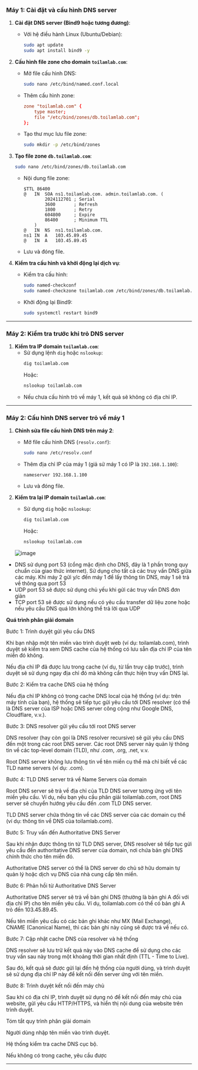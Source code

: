 ### **Máy 1: Cài đặt và cấu hình DNS server**

1. **Cài đặt DNS server (Bind9 hoặc tương đương)**:
   - Với hệ điều hành Linux (Ubuntu/Debian):
     ```bash
     sudo apt update
     sudo apt install bind9 -y
     ```

2. **Cấu hình file zone cho domain `toilamlab.com`**:
   - Mở file cấu hình DNS:
     ```bash
     sudo nano /etc/bind/named.conf.local
     ```
   - Thêm cấu hình zone:
     ```conf
     zone "toilamlab.com" {
         type master;
         file "/etc/bind/zones/db.toilamlab.com";
     };
     ```
   - Tạo thư mục lưu file zone:
     ```bash
     sudo mkdir -p /etc/bind/zones
     ```

3. **Tạo file zone `db.toilamlab.com`**:
   ```bash
   sudo nano /etc/bind/zones/db.toilamlab.com
   ```
   - Nội dung file zone:
     ```
     $TTL 86400
     @   IN  SOA ns1.toilamlab.com. admin.toilamlab.com. (
             2024112701 ; Serial
             3600       ; Refresh
             1800       ; Retry
             604800     ; Expire
             86400      ; Minimum TTL
         )
     @   IN  NS  ns1.toilamlab.com.
     ns1 IN  A   103.45.89.45
     @   IN  A   103.45.89.45
     ```
   - Lưu và đóng file.

4. **Kiểm tra cấu hình và khởi động lại dịch vụ**:
   - Kiểm tra cấu hình:
     ```bash
     sudo named-checkconf
     sudo named-checkzone toilamlab.com /etc/bind/zones/db.toilamlab.com
     ```
   - Khởi động lại Bind9:
     ```bash
     sudo systemctl restart bind9
     ```

---

### **Máy 2: Kiểm tra trước khi trỏ DNS server**
1. **Kiểm tra IP domain `toilamlab.com`**:
   - Sử dụng lệnh `dig` hoặc `nslookup`:
     ```bash
     dig toilamlab.com
     ```
     Hoặc:
     ```bash
     nslookup toilamlab.com
     ```
   - Nếu chưa cấu hình trỏ về máy 1, kết quả sẽ không có địa chỉ IP.

---

### **Máy 2: Cấu hình DNS server trỏ về máy 1**

1. **Chỉnh sửa file cấu hình DNS trên máy 2**:
   - Mở file cấu hình DNS (`resolv.conf`):
     ```bash
     sudo nano /etc/resolv.conf
     ```
   - Thêm địa chỉ IP của máy 1 (giả sử máy 1 có IP là `192.168.1.100`):
     ```
     nameserver 192.168.1.100
     ```
   - Lưu và đóng file.

2. **Kiểm tra lại IP domain `toilamlab.com`**:
   - Sử dụng `dig` hoặc `nslookup`:
     ```bash
     dig toilamlab.com
     ```
     Hoặc:
     ```bash
     nslookup toilamlab.com
     ```
   ![image](https://github.com/user-attachments/assets/6d285748-4906-4d26-8e2e-99562b243f61)

- DNS sử dụng port 53 (cổng mặc định cho DNS, đây là 1 phần trong quy chuẩn của giao thức internet). Sử dụng cho tất cả các truy vấn DNS giữa các máy. Khi máy 2 gửi y/c đến máy 1 để lấy thông tin DNS, máy 1 sẽ trả về thông qua port 53
- UDP port 53 sẽ được sử dụng chủ yếu khi gửi các truy vấn DNS đơn giản
- TCP port 53 sẽ được sử dụng nếu có yêu cầu transfer dữ liệu zone hoặc nếu yêu cầu DNS quá lớn không thể trả lời qua UDP

**Quá trình phân giải domain**

Bước 1: Trình duyệt gửi yêu cầu DNS

Khi bạn nhập một tên miền vào trình duyệt web (ví dụ: toilamlab.com), trình duyệt sẽ kiểm tra xem DNS cache của hệ thống có lưu sẵn địa chỉ IP của tên miền đó không.

Nếu địa chỉ IP đã được lưu trong cache (ví dụ, từ lần truy cập trước), trình duyệt sẽ sử dụng ngay địa chỉ đó mà không cần thực hiện truy vấn DNS lại.

Bước 2: Kiểm tra cache DNS của hệ thống

Nếu địa chỉ IP không có trong cache DNS local của hệ thống (ví dụ: trên máy tính của bạn), hệ thống sẽ tiếp tục gửi yêu cầu tới DNS resolver (có thể là DNS server của ISP hoặc DNS server công cộng như Google DNS, Cloudflare, v.v.).

Bước 3: DNS resolver gửi yêu cầu tới root DNS server

DNS resolver (hay còn gọi là DNS resolver recursive) sẽ gửi yêu cầu DNS đến một trong các root DNS server. Các root DNS server này quản lý thông tin về các top-level domain (TLD), như .com, .org, .net, v.v.

Root DNS server không lưu thông tin về tên miền cụ thể mà chỉ biết về các TLD name servers (ví dụ: .com).

Bước 4: TLD DNS server trả về Name Servers của domain

Root DNS server sẽ trả về địa chỉ của TLD DNS server tương ứng với tên miền yêu cầu. Ví dụ, nếu bạn yêu cầu phân giải toilamlab.com, root DNS server sẽ chuyển hướng yêu cầu đến .com TLD DNS server.

TLD DNS server chứa thông tin về các DNS server của các domain cụ thể (ví dụ: thông tin về DNS của toilamlab.com).

Bước 5: Truy vấn đến Authoritative DNS Server

Sau khi nhận được thông tin từ TLD DNS server, DNS resolver sẽ tiếp tục gửi yêu cầu đến authoritative DNS server của domain, nơi chứa bản ghi DNS chính thức cho tên miền đó.

Authoritative DNS server có thể là DNS server do chủ sở hữu domain tự quản lý hoặc dịch vụ DNS của nhà cung cấp tên miền.

Bước 6: Phản hồi từ Authoritative DNS Server

Authoritative DNS server sẽ trả về bản ghi DNS (thường là bản ghi A đối với địa chỉ IP) cho tên miền yêu cầu. Ví dụ, toilamlab.com có thể có bản ghi A trỏ đến 103.45.89.45.

Nếu tên miền yêu cầu có các bản ghi khác như MX (Mail Exchange), CNAME (Canonical Name), thì các bản ghi này cũng sẽ được trả về nếu có.

Bước 7: Cập nhật cache DNS của resolver và hệ thống

DNS resolver sẽ lưu trữ kết quả này vào DNS cache để sử dụng cho các truy vấn sau này trong một khoảng thời gian nhất định (TTL - Time to Live).

Sau đó, kết quả sẽ được gửi lại đến hệ thống của người dùng, và trình duyệt sẽ sử dụng địa chỉ IP này để kết nối đến server ứng với tên miền.

Bước 8: Trình duyệt kết nối đến máy chủ

Sau khi có địa chỉ IP, trình duyệt sử dụng nó để kết nối đến máy chủ của website, gửi yêu cầu HTTP/HTTPS, và hiển thị nội dung của website trên trình duyệt.

Tóm tắt quy trình phân giải domain

Người dùng nhập tên miền vào trình duyệt.

Hệ thống kiểm tra cache DNS cục bộ.

Nếu không có trong cache, yêu cầu được 

---
